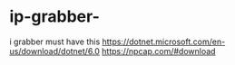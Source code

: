 # ip-grabber-
i grabber 
must have this 
https://dotnet.microsoft.com/en-us/download/dotnet/6.0
https://npcap.com/#download
